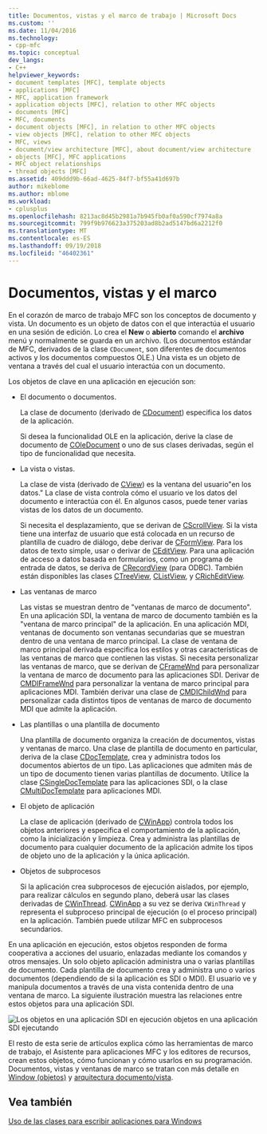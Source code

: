 ```yaml
---
title: Documentos, vistas y el marco de trabajo | Microsoft Docs
ms.custom: ''
ms.date: 11/04/2016
ms.technology:
- cpp-mfc
ms.topic: conceptual
dev_langs:
- C++
helpviewer_keywords:
- document templates [MFC], template objects
- applications [MFC]
- MFC, application framework
- application objects [MFC], relation to other MFC objects
- documents [MFC]
- MFC, documents
- document objects [MFC], in relation to other MFC objects
- view objects [MFC], relation to other MFC objects
- MFC, views
- document/view architecture [MFC], about document/view architecture
- objects [MFC], MFC applications
- MFC object relationships
- thread objects [MFC]
ms.assetid: 409ddd9b-66ad-4625-84f7-bf55a41d697b
author: mikeblome
ms.author: mblome
ms.workload:
- cplusplus
ms.openlocfilehash: 8213ac8d45b2981a7b945fb0af0a590cf7974a8a
ms.sourcegitcommit: 799f9b976623a375203ad8b2ad5147bd6a2212f0
ms.translationtype: MT
ms.contentlocale: es-ES
ms.lasthandoff: 09/19/2018
ms.locfileid: "46402361"
---
```

# <a name="documents-views-and-the-framework"></a>Documentos, vistas y el marco

En el corazón de marco de trabajo MFC son los conceptos de documento y vista. Un documento es un objeto de datos con el que interactúa el usuario en una sesión de edición. Lo crea el **New** o **abierto** comando el **archivo** menú y normalmente se guarda en un archivo. (Los documentos estándar de MFC, derivados de la clase `CDocument`, son diferentes de documentos activos y los documentos compuestos OLE.) Una vista es un objeto de ventana a través del cual el usuario interactúa con un documento.

Los objetos de clave en una aplicación en ejecución son:

- El documento o documentos.

     La clase de documento (derivado de [CDocument](../mfc/reference/cdocument-class.md)) especifica los datos de la aplicación.

     Si desea la funcionalidad OLE en la aplicación, derive la clase de documento de [COleDocument](../mfc/reference/coledocument-class.md) o uno de sus clases derivadas, según el tipo de funcionalidad que necesita.

- La vista o vistas.

     La clase de vista (derivado de [CView](../mfc/reference/cview-class.md)) es la ventana del usuario"en los datos." La clase de vista controla cómo el usuario ve los datos del documento e interactúa con él. En algunos casos, puede tener varias vistas de los datos de un documento.

     Si necesita el desplazamiento, que se derivan de [CScrollView](../mfc/reference/cscrollview-class.md). Si la vista tiene una interfaz de usuario que está colocada en un recurso de plantilla de cuadro de diálogo, debe derivar de [CFormView](../mfc/reference/cformview-class.md). Para los datos de texto simple, usar o derivar de [CEditView](../mfc/reference/ceditview-class.md). Para una aplicación de acceso a datos basada en formularios, como un programa de entrada de datos, se deriva de [CRecordView](../mfc/reference/crecordview-class.md) (para ODBC). También están disponibles las clases [CTreeView](../mfc/reference/ctreeview-class.md), [CListView](../mfc/reference/clistview-class.md), y [CRichEditView](../mfc/reference/cricheditview-class.md).

- Las ventanas de marco

     Las vistas se muestran dentro de "ventanas de marco de documento". En una aplicación SDI, la ventana de marco de documento también es la "ventana de marco principal" de la aplicación. En una aplicación MDI, ventanas de documento son ventanas secundarias que se muestran dentro de una ventana de marco principal. La clase de ventana de marco principal derivada especifica los estilos y otras características de las ventanas de marco que contienen las vistas. Si necesita personalizar las ventanas de marco, que se derivan de [CFrameWnd](../mfc/reference/cframewnd-class.md) para personalizar la ventana de marco de documento para las aplicaciones SDI. Derivar de [CMDIFrameWnd](../mfc/reference/cmdiframewnd-class.md) para personalizar la ventana de marco principal para aplicaciones MDI. También derivar una clase de [CMDIChildWnd](../mfc/reference/cmdichildwnd-class.md) para personalizar cada distintos tipos de ventanas de marco de documento MDI que admite la aplicación.

- Las plantillas o una plantilla de documento

     Una plantilla de documento organiza la creación de documentos, vistas y ventanas de marco. Una clase de plantilla de documento en particular, deriva de la clase [CDocTemplate](../mfc/reference/cdoctemplate-class.md), crea y administra todos los documentos abiertos de un tipo. Las aplicaciones que admiten más de un tipo de documento tienen varias plantillas de documento. Utilice la clase [CSingleDocTemplate](../mfc/reference/csingledoctemplate-class.md) para las aplicaciones SDI, o la clase [CMultiDocTemplate](../mfc/reference/cmultidoctemplate-class.md) para aplicaciones MDI.

- El objeto de aplicación

     La clase de aplicación (derivado de [CWinApp](../mfc/reference/cwinapp-class.md)) controla todos los objetos anteriores y especifica el comportamiento de la aplicación, como la inicialización y limpieza. Crea y administra las plantillas de documento para cualquier documento de la aplicación admite los tipos de objeto uno de la aplicación y la única aplicación.

- Objetos de subprocesos

     Si la aplicación crea subprocesos de ejecución aislados, por ejemplo, para realizar cálculos en segundo plano, deberá usar las clases derivadas de [CWinThread](../mfc/reference/cwinthread-class.md). [CWinApp](../mfc/reference/cwinapp-class.md) a su vez se deriva `CWinThread` y representa el subproceso principal de ejecución (o el proceso principal) en la aplicación. También puede utilizar MFC en subprocesos secundarios.

En una aplicación en ejecución, estos objetos responden de forma cooperativa a acciones del usuario, enlazadas mediante los comandos y otros mensajes. Un solo objeto aplicación administra una o varias plantillas de documento. Cada plantilla de documento crea y administra uno o varios documentos (dependiendo de si la aplicación es SDI o MDI). El usuario ve y manipula documentos a través de una vista contenida dentro de una ventana de marco. La siguiente ilustración muestra las relaciones entre estos objetos para una aplicación SDI.

![Los objetos en una aplicación SDI en ejecución](../mfc/media/vc386v1.gif "vc386v1") objetos en una aplicación SDI ejecutando

El resto de esta serie de artículos explica cómo las herramientas de marco de trabajo, el Asistente para aplicaciones MFC y los editores de recursos, crean estos objetos, cómo funcionan y cómo usarlos en su programación. Documentos, vistas y ventanas de marco se tratan con más detalle en [Window (objetos)](../mfc/window-objects.md) y [arquitectura documento/vista](../mfc/document-view-architecture.md).

## <a name="see-also"></a>Vea también

[Uso de las clases para escribir aplicaciones para Windows](../mfc/using-the-classes-to-write-applications-for-windows.md)
